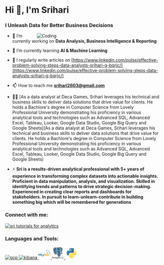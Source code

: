 <h1 align="left">Hi 👋, I'm Srihari</h1>
<h3 align="left">I Unleash Data for Better Business Decisions</h3>
<img align="right" alt="Coding" width="400" src="https://chools.in/wp-content/uploads/data-science-2-1.gif">


- 🔭 I’m currently working on **Data Analysis, Business Intelligence & Reporting**

- 🌱 I’m currently learning **AI & Machine Learning**

- 📝 I regularly write articles on [https://www.linkedin.com/pulse/effective-problem-solving-steps-data-analysts-srihari-g-bqrjc/](https://www.linkedin.com/pulse/effective-problem-solving-steps-data-analysts-srihari-g-bqrjc/)

- 📫 How to reach me **srihari2603@gmail.com**

- 👨‍💻 [As a data analyst at Deca Games, Srihari leverages his technical and business skills to deliver data solutions that drive value for clients. He holds a Bachlore's degree in Computer Science from Lovely Professional University demonstrating his proficiency in various analytical tools and technologies such as Advanced SQL, Advanced Excel, Tableau, Looker, Google Data Studio, Google Big Query and Google Sheets](As a data analyst at Deca Games, Srihari leverages his technical and business skills to deliver data solutions that drive value for clients. He holds a Bachlore's degree in Computer Science from Lovely Professional University demonstrating his proficiency in various analytical tools and technologies such as Advanced SQL, Advanced Excel, Tableau, Looker, Google Data Studio, Google Big Query and Google Sheets)

- ⚡ **Sri is a results-driven analytical professional with 5+ years of experience in transforming complex datasets into actionable insights. Proficient in data manipulation, analysis, and visualization. Skilled in identifying trends and patterns to drive strategic decision-making. Experienced in creating clear reports and dashboards for stakeholders. In pursuit to learn-unlearn-contribute in building something big which will be remembered for generations**

<h3 align="left">Connect with me:</h3>
<p align="left">
<a href="https://www.youtube.com/c/sri tutorials for analytics" target="blank"><img align="center" src="https://raw.githubusercontent.com/rahuldkjain/github-profile-readme-generator/master/src/images/icons/Social/youtube.svg" alt="sri tutorials for analytics" height="30" width="40" /></a>
</p>

<h3 align="left">Languages and Tools:</h3>
<p align="left"> <a href="https://cloud.google.com" target="_blank" rel="noreferrer"> <img src="https://www.vectorlogo.zone/logos/google_cloud/google_cloud-icon.svg" alt="gcp" width="40" height="40"/> </a> <a href="https://www.elastic.co/kibana" target="_blank" rel="noreferrer"> <img src="https://www.vectorlogo.zone/logos/elasticco_kibana/elasticco_kibana-icon.svg" alt="kibana" width="40" height="40"/> </a> <a href="https://www.mysql.com/" target="_blank" rel="noreferrer"> <img src="https://raw.githubusercontent.com/devicons/devicon/master/icons/mysql/mysql-original-wordmark.svg" alt="mysql" width="40" height="40"/> </a> <a href="https://www.postgresql.org" target="_blank" rel="noreferrer"> <img src="https://raw.githubusercontent.com/devicons/devicon/master/icons/postgresql/postgresql-original-wordmark.svg" alt="postgresql" width="40" height="40"/> </a> <a href="https://www.python.org" target="_blank" rel="noreferrer"> <img src="https://raw.githubusercontent.com/devicons/devicon/master/icons/python/python-original.svg" alt="python" width="40" height="40"/> </a> </p>
